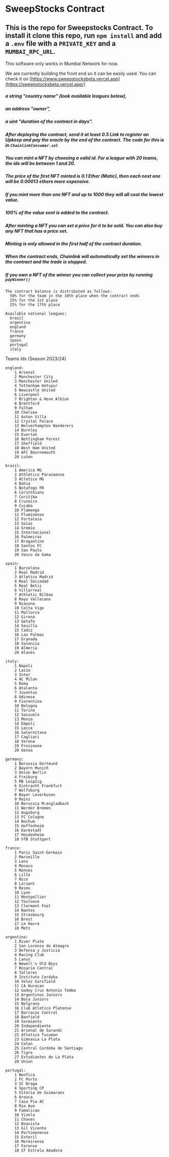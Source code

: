 # SweepStocks Contract

## This is the repo for Sweepstocks Contract. To install it clone this repo, run ``npm install`` and add a ``.env`` file with a ``PRIVATE_KEY`` and a ``MUMBAI_RPC_URL``.
   
This software only works in Mumbai Network for now. 

We are currently building the front end so it can be easily used. You can check it on [https://www.sweepstocksbeta.vercel.app](https://sweepstocksbeta.vercel.app/)
##### a string "country name" (look available leagues below), 
##### an address "owner", 
##### a uint "duration of the contract in days".
##### After deploying the contract, send it at least 0.5 Link to register an Upkeep and pay the oracle by the end of the contract. The code for this is in ``ChainlinkConsumer.sol``

##### You can mint a NFT by choosing a valid id. For a league with 20 teams, the ids will be between 1 and 20. 
##### The price of the first NFT minted is 0.1 Ether (Matic), then each next one will be 0.00013 ethers more expensive.
##### If you mint more than one NFT and up to 1000 they will all cost the lowest value.
##### 100% of the value sent is added to the contract.
##### After minting a NFT you can set a price for it to be sold. You can also buy any NFT that has a price set.
##### Minting is only allowed in the first half of the contract duration.
##### When the contract ends, Chainlink will automatically set the winners in the contract and the trade is stopped.
##### If you own a NFT of the winner you can collect your prize by running ``payWinner()``

    The contract balance is distributed as follows:
      50% for the team in the 10th place when the contract ends
      25% for the 1st place
      25% for the 17th place

    Available national leagues:
      brazil
      argentina
      england
      france
      germany
      spain
      portugal
      italy

  Teams Ids (Season 2023/24)
  
    england: 
        1 Arsenal
        2 Manchester City
        3 Manchester United
        4 Tottenham Hotspur
        5 Newcastle United
        6 Liverpool
        7 Brighton & Hove Albion
        8 Brentford
        9 Fulham
        10 Chelsea
        11 Aston Villa
        12 Crystal Palace
        13 Wolverhampton Wanderers
        14 Burnley
        15 Everton
        16 Nottingham Forest
        17 Sheffield
        18 West Ham United
        19 AFC Bournemouth
        20 Luton
    
    brazil: 
        1 America MG
        2 Athletico Paranaense
        3 Atletico MG
        4 Bahia
        5 Botafogo FR
        6 Corinthians
        7 Coritiba
        8 Cruzeiro
        9 Cuiaba
        10 Flamengo
        11 Fluminense
        12 Fortaleza
        13 Goias
        14 Gremio
        15 Internacional
        16 Palmeiras
        17 Bragantino
        18 Santos FC
        19 Sao Paulo
        20 Vasco da Gama
    
    spain: 
        1 Barcelona
        2 Real Madrid
        3 Atletico Madrid
        4 Real Sociedad
        5 Real Betis
        6 Villarreal
        7 Athletic Bilbao
        8 Rayo Vallecano
        9 Osasuna
        10 Celta Vigo
        11 Mallorca
        12 Girona
        13 Getafe
        14 Sevilla
        15 Cadiz
        16 Las Palmas
        17 Granada
        18 Valencia
        19 Almeria
        20 Alavés  

    italy: 
        1 Napoli
        2 Lazio
        3 Inter
        4 AC Milan
        5 Roma
        6 Atalanta
        7 Juventus
        8 Udinese
        9 Fiorentina
        10 Bologna
        11 Torino
        12 Sassuolo
        13 Monza
        14 Empoli
        15 Lecce
        16 Salernitana
        17 Cagliari
        18 Verona
        19 Frosinone
        20 Genoa
    
    germany: 
        1 Borussia Dortmund
        2 Bayern Munich
        3 Union Berlin
        4 Freiburg
        5 RB Leipzig
        6 Eintracht Frankfurt
        7 Wolfsburg
        8 Bayer Leverkusen
        9 Mainz
        10 Borussia M:engladbach
        11 Werder Bremen
        12 Augsburg
        13 FC Cologne
        14 Bochum
        15 Hoffenheim
        16 Darmstadt
        17 Heidenheim
        18 VfB Stuttgart

    france: 
        1 Paris Saint-Germain
        2 Marseille
        3 Lens
        4 Monaco
        5 Rennes
        6 Lille
        7 Nice
        8 Lorient
        9 Reims
        10 Lyon
        11 Montpellier
        12 Toulouse
        13 Clermont Foot
        14 Nantes
        15 Strasbourg
        16 Brest
        17 Le Havre
        18 Metz

    argentina: 
        1 River Plate
        2 San Lorenzo de Almagro
        3 Defensa y Justicia
        4 Racing Club
        5 Lanus
        6 Newell's Old Boys
        7 Rosario Central
        8 Talleres
        9 Instituto Cordoba
        10 Velez Sarsfield
        11 CA Huracan
        12 Godoy Cruz Antonio Tomba
        13 Argentinos Juniors
        14 Boca Juniors
        15 Belgrano
        16 Club Atletico Platense
        17 Barracas Central
        18 Banfield
        19 Sarmiento
        20 Independiente
        21 Arsenal de Sarandi
        22 Atletico Tucuman
        23 Gimnasia La Plata
        24 Colon
        25 Central Cordoba de Santiago
        26 Tigre
        27 Estudiantes de La Plata
        28 Union
  
    portugal: 
        1 Benfica
        2 FC Porto
        3 SC Braga
        4 Sporting CP
        5 Vitoria de Guimaraes
        6 Arouca
        7 Casa Pia AC
        8 Rio Ave
        9 Famalicao
        10 Vizela
        11 Chaves
        12 Boavista
        13 Gil Vicente
        14 Portimonense
        15 Estoril
        16 Moreirense
        17 Farense
        18 CF Estrela Amadora

  
